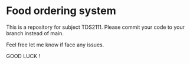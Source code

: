 # Food ordering system
This is a repository for subject TDS2111.
Please commit your code to your branch instead of main.

Feel free let me know if face any issues.

GOOD LUCK ! 